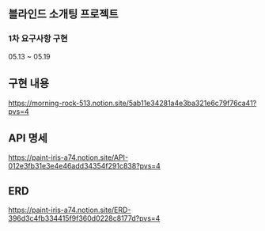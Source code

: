 ## 블라인드 소개팅 프로젝트

### 1차 요구사항 구현
05.13 ~ 05.19

## 구현 내용
https://morning-rock-513.notion.site/5ab11e34281a4e3ba321e6c79f76ca41?pvs=4

## API 명세
https://paint-iris-a74.notion.site/API-012e3fb31e3e4e46add34354f291c838?pvs=4

## ERD
https://paint-iris-a74.notion.site/ERD-396d3c4fb334415f9f360d0228c8177d?pvs=4